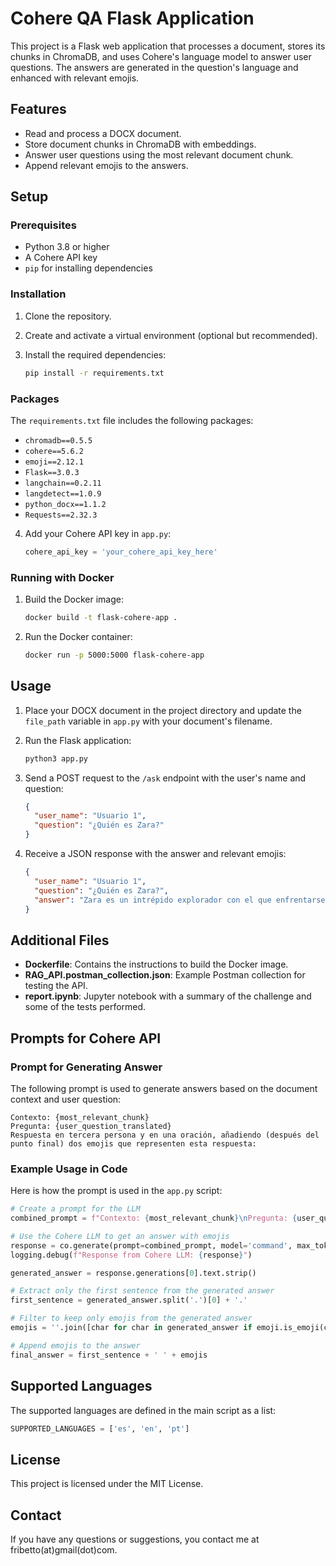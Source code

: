 # Cohere QA Flask Application

This project is a Flask web application that processes a document, stores its chunks in ChromaDB, and uses Cohere's language model to answer user questions. The answers are generated in the question's language and enhanced with relevant emojis.

## Features

- Read and process a DOCX document.
- Store document chunks in ChromaDB with embeddings.
- Answer user questions using the most relevant document chunk.
- Append relevant emojis to the answers.

## Setup

### Prerequisites

- Python 3.8 or higher
- A Cohere API key
- `pip` for installing dependencies

### Installation

1. Clone the repository.

2. Create and activate a virtual environment (optional but recommended).

3. Install the required dependencies:

   ```bash
   pip install -r requirements.txt
   ```

### Packages

The `requirements.txt` file includes the following packages:

- `chromadb==0.5.5`
- `cohere==5.6.2`
- `emoji==2.12.1`
- `Flask==3.0.3`
- `langchain==0.2.11`
- `langdetect==1.0.9`
- `python_docx==1.1.2`
- `Requests==2.32.3`

4. Add your Cohere API key in `app.py`:

   ```python
   cohere_api_key = 'your_cohere_api_key_here'
   ```

### Running with Docker

1. Build the Docker image:

   ```bash
   docker build -t flask-cohere-app .
   ```

2. Run the Docker container:

   ```bash
   docker run -p 5000:5000 flask-cohere-app
   ```

## Usage

1. Place your DOCX document in the project directory and update the `file_path` variable in `app.py` with your document's filename.

2. Run the Flask application:

   ```bash
   python3 app.py
   ```

3. Send a POST request to the `/ask` endpoint with the user's name and question:

   ```json
   {
     "user_name": "Usuario 1",
     "question": "¿Quién es Zara?"
   }
   ```

4. Receive a JSON response with the answer and relevant emojis:

   ```json
   {
     "user_name": "Usuario 1",
     "question": "¿Quién es Zara?",
     "answer": "Zara es un intrépido explorador con el que enfrentarse a desafíos cósmicos y viajar por planetas hostiles en busca de la paz en la distante galaxia de Zenthoria. 🌌🪐"
   }
   ```

## Additional Files

- **Dockerfile**: Contains the instructions to build the Docker image.
- **RAG_API.postman_collection.json**: Example Postman collection for testing the API.
- **report.ipynb**: Jupyter notebook with a summary of the challenge and some of the tests performed.

## Prompts for Cohere API

### Prompt for Generating Answer
The following prompt is used to generate answers based on the document context and user question:

```
Contexto: {most_relevant_chunk}
Pregunta: {user_question_translated}
Respuesta en tercera persona y en una oración, añadiendo (después del punto final) dos emojis que representen esta respuesta:
```

### Example Usage in Code

Here is how the prompt is used in the `app.py` script:

```python
# Create a prompt for the LLM
combined_prompt = f"Contexto: {most_relevant_chunk}\nPregunta: {user_question_translated}\nRespuesta en tercera persona y en una oración, añadiendo (después del punto final) dos emojis que representen esta respuesta:"

# Use the Cohere LLM to get an answer with emojis
response = co.generate(prompt=combined_prompt, model='command', max_tokens=160)
logging.debug(f"Response from Cohere LLM: {response}")

generated_answer = response.generations[0].text.strip()

# Extract only the first sentence from the generated answer
first_sentence = generated_answer.split('.')[0] + '.'

# Filter to keep only emojis from the generated answer
emojis = ''.join([char for char in generated_answer if emoji.is_emoji(char)])

# Append emojis to the answer
final_answer = first_sentence + ' ' + emojis
```

## Supported Languages
The supported languages are defined in the main script as a list:

```python
SUPPORTED_LANGUAGES = ['es', 'en', 'pt']
```

## License

This project is licensed under the MIT License.

## Contact

If you have any questions or suggestions, you contact me at fribetto(at)gmail(dot)com.

